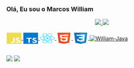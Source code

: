 ### Olá, Eu sou o Marcos William

<div align="center">
  <a href="https://github.com/mwilliam26">
  <img height="180em" src="https://github-readme-stats.vercel.app/api?username=mwilliam26&show_icons=true&theme=dark&include_all_commits=true&count_private=true"/>
  <img height="180em" src="https://github-readme-stats.vercel.app/api/top-langs/?username=mwilliam26&layout=compact&langs_count=16&theme=dark"/>
</div>

<div style="display: inline_block"><br>
  <img align="center" alt="William-Js" height="30" width="40" src="https://raw.githubusercontent.com/devicons/devicon/master/icons/javascript/javascript-plain.svg">
  <img align="center" alt="William-Ts" height="30" width="40" src="https://raw.githubusercontent.com/devicons/devicon/master/icons/typescript/typescript-plain.svg">
  <img align="center" alt="William-React" height="30" width="40" src="https://raw.githubusercontent.com/devicons/devicon/master/icons/react/react-original.svg">
  <img align="center" alt="William-HTML" height="30" width="40" src="https://raw.githubusercontent.com/devicons/devicon/master/icons/html5/html5-original.svg">
  <img align="center" alt="William-CSS" height="30" width="40" src="https://raw.githubusercontent.com/devicons/devicon/master/icons/css3/css3-original.svg">
  <img align="center" alt="William-Java" height="30" width="40" src="https://raw.githubusercontent.com/jmnote/z-icons/master/svg/java.svg">        
</div>

##

<div>
  <a href="https://www.instagram.com/williamm__26/" target="_blank"><img src="https://img.shields.io/badge/-Instagram-%23E4405F?style=for-the-badge&logo=instagram&logoColor=white" target="_blank"></a>
  <a href="https://www.linkedin.com/in/marcoswilliiam/" target="_blank"><img src="https://img.shields.io/badge/-LinkedIn-%230077B5?style=for-the-badge&logo=linkedin&logoColor=white" target="_blank"></a> 
</div>
